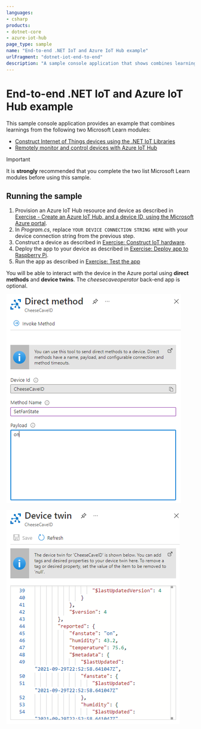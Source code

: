 ```yaml
---
languages:
- csharp
products:
- dotnet-core
- azure-iot-hub
page_type: sample
name: "End-to-end .NET IoT and Azure IoT Hub example"
urlFragment: "dotnet-iot-end-to-end"
description: "A sample console application that shows combines learnings from two Microsoft Learn modules."
---
```


# End-to-end .NET IoT and Azure IoT Hub example

This sample console application provides an example that combines learnings from the following two Microsoft Learn modules:

- [Construct Internet of Things devices using the .NET IoT Libraries](https://aka.ms/learn-dotnet-iot)
- [Remotely monitor and control devices with Azure IoT Hub](https://aka.ms/learn-azure-iot-hub)

> [!IMPORTANT]
> It is **strongly** recommended that you complete the two list Microsoft Learn modules before using this sample.

## Running the sample

1. Provision an Azure IoT Hub resource and device as described in [Exercise - Create an Azure IoT Hub, and a device ID, using the Microsoft Azure portal](https://docs.microsoft.com/learn/modules/remotely-monitor-devices-with-azure-iot-hub/2-create-iot-hub-device-id).
1. In *Program.cs*, replace `YOUR DEVICE CONNECTION STRING HERE` with your device connection string from the previous step.
1. Construct a device as described in [Exercise: Construct IoT hardware](https://docs.microsoft.com/learn/modules/create-iot-device-dotnet/2-construct-iot-hardware).
1. Deploy the app to your device as described in [Exercise: Deploy app to Raspberry Pi](https://docs.microsoft.com/learn/modules/create-iot-device-dotnet/5-deploy-app-raspberry-pi).
1. Run the app as described in [Exercise: Test the app](https://docs.microsoft.com/learn/modules/create-iot-device-dotnet/6-test-raspberry-pi)

You will be able to interact with the device in the Azure portal using **direct methods** and **device twins**. The *cheesecaveoperator* back-end app is optional.

![A screenshot of the Azure portal showing a direct method being invoked](media/direct-method.png)

![A screenshot of the Azure portal showing a device twin with temperature and humidity data](media/device-twin.png)
